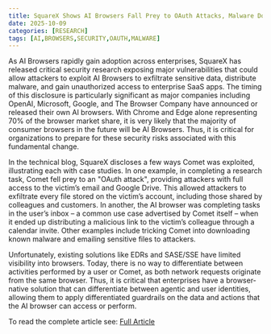 ```yaml
---
title: SquareX Shows AI Browsers Fall Prey to OAuth Attacks, Malware Downloads and Malicious Link Distribution
date: 2025-10-09
categories: [RESEARCH]
tags: [AI,BROWSERS,SECURITY,OAUTH,MALWARE]
---
```


As AI Browsers rapidly gain adoption across enterprises, SquareX has released critical security research exposing major vulnerabilities that could allow attackers to exploit AI Browsers to exfiltrate sensitive data, distribute malware, and gain unauthorized access to enterprise SaaS apps. The timing of this disclosure is particularly significant as major companies including OpenAI, Microsoft, Google, and The Browser Company have announced or released their own AI browsers. With Chrome and Edge alone representing 70% of the browser market share, it is very likely that the majority of consumer browsers in the future will be AI Browsers. Thus, it is critical for organizations to prepare for these security risks associated with this fundamental change.

In the technical blog, SquareX discloses a few ways Comet was exploited, illustrating each with case studies. In one example, in completing a research task, Comet fell prey to an "OAuth attack", providing attackers with full access to the victim’s email and Google Drive. This allowed attackers to exfiltrate every file stored on the victim’s account, including those shared by colleagues and customers. In another, the AI browser was completing tasks in the user’s inbox – a common use case advertised by Comet itself – when it ended up distributing a malicious link to the victim’s colleague through a calendar invite. Other examples include tricking Comet into downloading known malware and emailing sensitive files to attackers.

Unfortunately, existing solutions like EDRs and SASE/SSE have limited visibility into browsers. Today, there is no way to differentiate between activities performed by a user or Comet, as both network requests originate from the same browser. Thus, it is critical that enterprises have a browser-native solution that can differentiate between agentic and user identities, allowing them to apply differentiated guardrails on the data and actions that the AI browser can access or perform. 

To read the complete article see: [Full Article](https://hackread.com/squarex-shows-ai-browsers-fall-prey-to-oauth-attacks-malware-downloads-and-malicious-link-distribution/) 